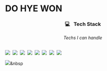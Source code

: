 # DO HYE WON

<h3 align="center">💻 &nbsp; Tech Stack</h3>
<h6 align="center">Techs I can handle</h6>
<img src="https://img.shields.io/badge/React-61DAFB?style=flat-square&logo=React&logoColor=white"/></a>&nbsp;
<img src="https://img.shields.io/badge/Redux-764ABC?style=flat-square&logo=Redux&logoColor=white"/></a>&nbsp;
<img src="https://img.shields.io/badge/Node.js-339933?style=flat-square&logo=Node.js&logoColor=white"/></a>&nbsp;
<img src="https://img.shields.io/badge/JavaScript-F7DF1E?style=flat-square&logo=JavaScript&logoColor=white"/></a>&nbsp;
<img src="https://img.shields.io/badge/MongoDB-47A248B?style=flat-square&logo=MongoDB&logoColor=white"/></a>&nbsp;
<img src="https://img.shields.io/badge/C++-00599C?style=flat-square&logo=C%2B&2B&logoColor=white"/></a>&nbsp;
<img src="https://img.shields.io/badge/Sass-CC6699?style=flat-square&logo=Sass&logoColor=white"/></a>&nbsp;
<img src="https://img.shields.io/badge/MySQL-4479A1?style=flat-square&logo=MySQL&logoColor=white"/></a>&nbsp;


<a href="https://velog.io/@dolarge"><img src="https://img.shields.io/badge/Vimeo-12B886?style=flat-square&logo=Vimeo&logoColor=white&link=https://velog.io/@dolarge"/></a>&nbsp
